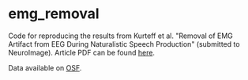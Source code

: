 # emg_removal

Code for reproducing the results from Kurteff et al. "Removal of EMG Artifact from EEG During Naturalistic Speech Production" (submitted to NeuroImage). Article PDF can be found [here](https://github.com/HamiltonLabUT/emg_removal/blob/main/Kurteffetal2021EMGSubmitted.pdf).

Data available on [OSF](https://osf.io/fnrd9/).
